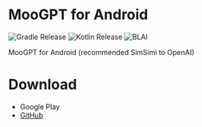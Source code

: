 # MooGPT for Android
![Gradle Release](https://img.shields.io/github/v/release/gradle/gradle?display_name=tag&style=flat&logoColor=%23F6901&label=gradle&color=%2300A7C8) ![Kotlin Release](https://img.shields.io/github/v/release/JetBrains/kotlin?display_name=tag&style=flat&logoColor=%23FFFFFF&label=kotlin&color=8051FF) ![BLAI](https://img.shields.io/badge/BLAI_Statuses-passing-brightgreen?style=flat&logo=GitHubActions&logoColor=%23FFFFFF)

MooGPT for Android (recommended SimSimi to OpenAI)
# Download
- Google Play
- [GitHub](https://github.com/MooGPT/android/releases)
